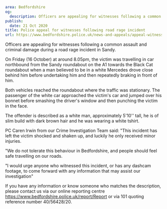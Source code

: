 ```yaml
area: Bedfordshire
og:
  description: Officers are appealing for witnesses following a common assault and criminal damage during a road rage incident in Sandy.
publish:
  date: 21 Oct 2020
title: Police appeal for witnesses following road rage incident
url: https://www.bedfordshire.police.uk/news-and-appeals/appeal-witnesses-road-rage-oct20
```

Officers are appealing for witnesses following a common assault and criminal damage during a road rage incident in Sandy.

On Friday (16 October) at around 8.05pm, the victim was travelling in car northbound from the Sandy roundabout on the A1 towards the Black Cat roundabout when a man believed to be in a white Mercedes drove close behind him before undertaking him and then repeatedly braking in front of him.

Both vehicles reached the roundabout where the traffic was stationary. The passenger of the white car approached the victim's car and jumped over his bonnet before smashing the driver's window and then punching the victim in the face.

The offender is described as a white man, approximately 5'10'' tall, he is of slim build with dark brown hair and he was wearing a white tshirt.

PC Caren Irwin from our Crime Investigation Team said: "This incident has left the victim shocked and shaken up, and luckily he only received minor injuries.

"We do not tolerate this behaviour in Bedfordshire, and people should feel safe travelling on our roads.

"I would urge anyone who witnessed this incident, or has any dashcam footage, to come forward with any information that may assist our investigation"

If you have any information or know someone who matches the description, please contact us via our online reporting centre https://www.bedfordshire.police.uk/report/Report or via 101 quoting reference number 40/56428/20.
